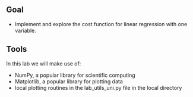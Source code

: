 ## Goal
- Implement and explore the cost function for linear regression with one variable.

## Tools

In this lab we will make use of:

- NumPy, a popular library for scientific computing
- Matplotlib, a popular library for plotting data
- local plotting routines in the lab_utils_uni.py file in the local directory


